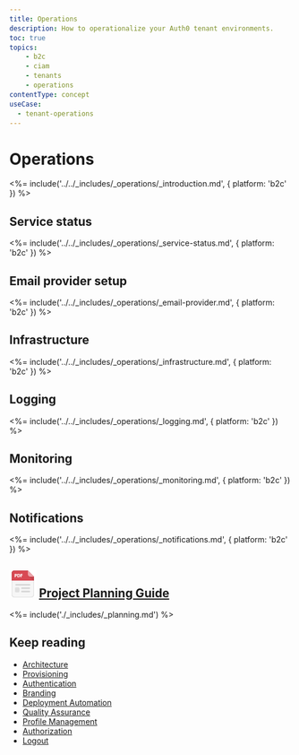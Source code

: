 ```yaml
---
title: Operations
description: How to operationalize your Auth0 tenant environments.
toc: true
topics:
    - b2c
    - ciam
    - tenants
    - operations
contentType: concept
useCase:
  - tenant-operations
---
```


# Operations

<%= include('../../_includes/_operations/_introduction.md', { platform: 'b2c' }) %>

## Service status

<%= include('../../_includes/_operations/_service-status.md', { platform: 'b2c' }) %>

## Email provider setup

<%= include('../../_includes/_operations/_email-provider.md', { platform: 'b2c' }) %>

## Infrastructure

<%= include('../../_includes/_operations/_infrastructure.md', { platform: 'b2c' }) %>

## Logging

<%= include('../../_includes/_operations/_logging.md', { platform: 'b2c' }) %>

## Monitoring

<%= include('../../_includes/_operations/_monitoring.md', { platform: 'b2c' }) %>

## Notifications

<%= include('../../_includes/_operations/_notifications.md', { platform: 'b2c' }) %>

## ![](/media/articles/architecture-scenarios/planning/file_type_icons-04.png) [Project Planning Guide](/media/articles/architecture-scenarios/planning/B2C-Project-Planning.pdf)

<%= include('./_includes/_planning.md') %>

## Keep reading

* [Architecture](/architecture-scenarios/implementation/b2c/b2c-architecture)
* [Provisioning](/architecture-scenarios/implementation/b2c/b2c-provisioning)
* [Authentication](/architecture-scenarios/implementation/b2c/b2c-authentication)
* [Branding](/architecture-scenarios/implementation/b2c/b2c-branding)
* [Deployment Automation](/architecture-scenarios/implementation/b2c/b2c-deployment)
* [Quality Assurance](/architecture-scenarios/implementation/b2c/b2c-qa)
* [Profile Management](/architecture-scenarios/implementation/b2c/b2c-profile-mgmt)
* [Authorization](/architecture-scenarios/implementation/b2c/b2c-authorization)
* [Logout](/architecture-scenarios/implementation/b2c/b2c-logout)

